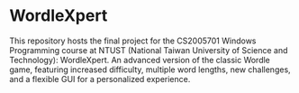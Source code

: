 # WordleXpert
This repository hosts the final project for the CS2005701 Windows Programming course at NTUST (National Taiwan University of Science and Technology): WordleXpert. An advanced version of the classic Wordle game, featuring increased difficulty, multiple word lengths, new challenges, and a flexible GUI for a personalized experience.
